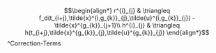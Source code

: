 $$\begin{align*}
r^{i}_{j} & \triangleq f_d(t_{i+j},\tilde{x}^{i,g_{k}}_{j},\tilde{u}^{i,g_{k}}_{j}) - \tilde{x}^{g_{k}}_{j+1}\\
h^{i}_{j} & \triangleq h(t_{i+j},\tilde{x}^{g_{k}}_{j},\tilde{u}^{g_{k}}_{j})
\end{align*}$$
^Correction-Terms

